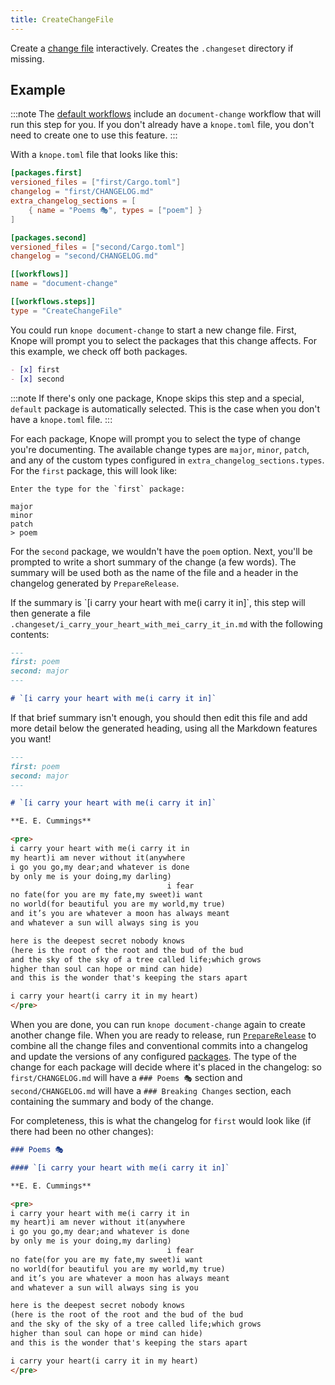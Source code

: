 ```yaml
---
title: CreateChangeFile
---
```


Create a [change file](/reference/concepts/change-file) interactively. Creates the `.changeset` directory if missing.

## Example

:::note
The [default workflows] include an `document-change` workflow that will run this step for you.
If you don't already have a `knope.toml` file, you don't need to create one to use this feature.
:::

With a `knope.toml` file that looks like this:

```toml
[packages.first]
versioned_files = ["first/Cargo.toml"]
changelog = "first/CHANGELOG.md"
extra_changelog_sections = [
    { name = "Poems 🎭", types = ["poem"] }
]

[packages.second]
versioned_files = ["second/Cargo.toml"]
changelog = "second/CHANGELOG.md"

[[workflows]]
name = "document-change"

[[workflows.steps]]
type = "CreateChangeFile"
```

You could run `knope document-change` to start a new change file.
First, Knope will prompt you to select the packages that this change affects.
For this example, we check off both packages.

```markdown
- [x] first
- [x] second
```

:::note
If there's only one package, Knope skips this step and a special, `default` package is automatically selected.
This is the case when you don't have a `knope.toml` file.
:::

For each package, Knope will prompt you to select the type of change you're documenting.
The available change types are `major`, `minor`, `patch`, and any of the custom types configured in `extra_changelog_sections.types`.
For the `first` package, this will look like:

```
Enter the type for the `first` package:

major
minor
patch
> poem
```

For the `second` package, we wouldn't have the `poem` option.
Next, you'll be prompted to write a short summary of the change (a few words).
The summary will be used both as the name of the file and a header in the changelog generated by `PrepareRelease`.

If the summary is \`\[i carry your heart with me(i carry it in]\`, this step will then generate a file `.changeset/i_carry_your_heart_with_mei_carry_it_in.md` with the following contents:

```markdown
---
first: poem
second: major
---

# `[i carry your heart with me(i carry it in]`
```

If that brief summary isn't enough, you should then edit this file and add more detail below the generated heading, using all the Markdown features you want!

```markdown
---
first: poem
second: major
---

# `[i carry your heart with me(i carry it in]`

**E. E. Cummings**

<pre>
i carry your heart with me(i carry it in
my heart)i am never without it(anywhere
i go you go,my dear;and whatever is done
by only me is your doing,my darling)
                                   i fear
no fate(for you are my fate,my sweet)i want
no world(for beautiful you are my world,my true)
and it’s you are whatever a moon has always meant
and whatever a sun will always sing is you

here is the deepest secret nobody knows
(here is the root of the root and the bud of the bud
and the sky of the sky of a tree called life;which grows
higher than soul can hope or mind can hide)
and this is the wonder that's keeping the stars apart

i carry your heart(i carry it in my heart)
</pre>
```

When you are done, you can run `knope document-change` again to create another change file.
When you are ready to release, run [`PrepareRelease`] to combine all the change files and conventional commits into a changelog and update the versions of any configured [packages]. The type of the change for each package will decide where it's placed in the changelog: so `first/CHANGELOG.md` will have a `### Poems 🎭` section and `second/CHANGELOG.md` will have a `### Breaking Changes` section, each containing the summary and body of the change.

For completeness, this is what the changelog for `first` would look like (if there had been no other changes):

```markdown
### Poems 🎭

#### `[i carry your heart with me(i carry it in]`

**E. E. Cummings**

<pre>
i carry your heart with me(i carry it in
my heart)i am never without it(anywhere
i go you go,my dear;and whatever is done
by only me is your doing,my darling)
                                   i fear
no fate(for you are my fate,my sweet)i want
no world(for beautiful you are my world,my true)
and it’s you are whatever a moon has always meant
and whatever a sun will always sing is you

here is the deepest secret nobody knows
(here is the root of the root and the bud of the bud
and the sky of the sky of a tree called life;which grows
higher than soul can hope or mind can hide)
and this is the wonder that's keeping the stars apart

i carry your heart(i carry it in my heart)
</pre>
```

[`PrepareRelease`]: /reference/config-file/steps/prepare-release
[packages]: /reference/concepts/package
[default workflows]: /reference/default-config
